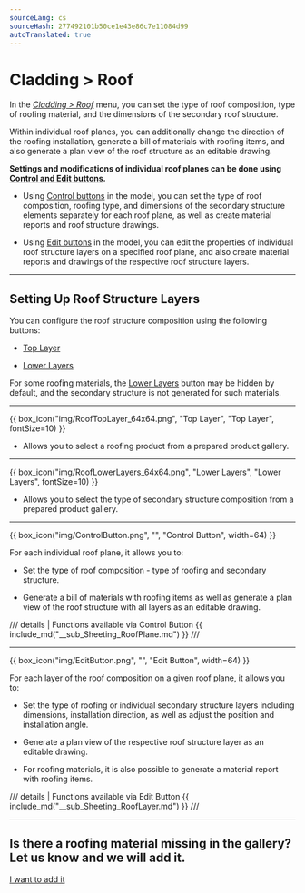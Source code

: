 ```yaml
---
sourceLang: cs
sourceHash: 277492101b50ce1e43e86c7e11084d99
autoTranslated: true
---
```


<h1>Cladding &gt; Roof</h1>

<p>In the <u><i>Cladding &gt; Roof</i></u> menu, you can set the type of roof composition, type of roofing material, and the dimensions of the secondary roof structure.</p>

<p>Within individual roof planes, you can additionally change the direction of the roofing installation, generate a bill of materials with roofing items, and also generate a plan view of the roof structure as an editable drawing.</p>

<p><b>Settings and modifications of individual roof planes can be done using <u>Control and Edit buttons</u>.</b></p>

<ul>
  <li><p>Using <u>Control buttons</u> in the model, you can set the type of roof composition, roofing type, and dimensions of the secondary structure elements separately for each roof plane, as well as create material reports and roof structure drawings.</p></li>
  <li><p>Using <u>Edit buttons</u> in the model, you can edit the properties of individual roof structure layers on a specified roof plane, and also create material reports and drawings of the respective roof structure layers.</p></li>
</ul>

<hr class="main">

<h2>Setting Up Roof Structure Layers</h2>
<p>You can configure the roof structure composition using the following buttons:</p>

<ul>
  <li><p><u>Top Layer</u></p></li>
  <li><p><u>Lower Layers</u></p></li>
</ul>

<p>
For some roofing materials, the <u>Lower Layers</u> button may be hidden by default, and the secondary structure is not generated for such materials.
</p>

<hr>

{{ box_icon("img/RoofTopLayer_64x64.png", "Top Layer", "Top Layer", fontSize=10) }}
<ul>
  <li><p>Allows you to select a roofing product from a prepared product gallery.</p></li>
</ul>

<hr>

{{ box_icon("img/RoofLowerLayers_64x64.png", "Lower Layers", "Lower Layers", fontSize=10) }}
<ul>
  <li><p>Allows you to select the type of secondary structure composition from a prepared product gallery.</p></li>
</ul>

<hr class="main">

{{ box_icon("img/ControlButton.png", "", "Control Button", width=64) }}

<p>For each individual roof plane, it allows you to:</p>

<ul>
  <li><p>Set the type of roof composition - type of roofing and secondary structure.</p></li>
  <li><p>Generate a bill of materials with roofing items as well as generate a plan view of the roof structure with all layers as an editable drawing.</p></li>
</ul>

/// details | Functions available via Control Button
{{ include_md("__sub_Sheeting_RoofPlane.md") }}
///



<hr class="main">

{{ box_icon("img/EditButton.png", "", "Edit Button", width=64) }}

<p>For each layer of the roof composition on a given roof plane, it allows you to:</p>

<ul>
  <li><p>Set the type of roofing or individual secondary structure layers including dimensions, installation direction, as well as adjust the position and installation angle.</p></li>
  <li><p>Generate a plan view of the respective roof structure layer as an editable drawing.</p></li>
  <li><p>For roofing materials, it is also possible to generate a material report with roofing items.</p></li>
</ul>

/// details | Functions available via Edit Button
{{ include_md("__sub_Sheeting_RoofLayer.md") }}
///


<hr class="main">

<h2>Is there a roofing material missing in the gallery? Let us know and we will add it.</h2>
<a href="mailto:jiri.podval@histruct.com?subject=HiStruct building configurator inquiry" class="btn">
  I want to add it
</a>

<!-- product: HiStruct Roofs -->